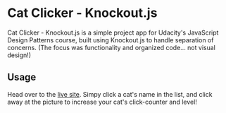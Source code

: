 # Cat Clicker - Knockout.js

Cat Clicker - Knockout.js is a simple project app for Udacity's JavaScript Design Patterns course, built using Knockout.js to handle separation of concerns. (The focus was functionality and organized code... not visual design!)

## Usage

Head over to the <a href="http://zachnagatani.github.io/cat-clicker-knockoutjs/" target="_blank">live site</a>. Simpy click a cat's name in the list, and click away at the picture to increase your cat's click-counter and level!
